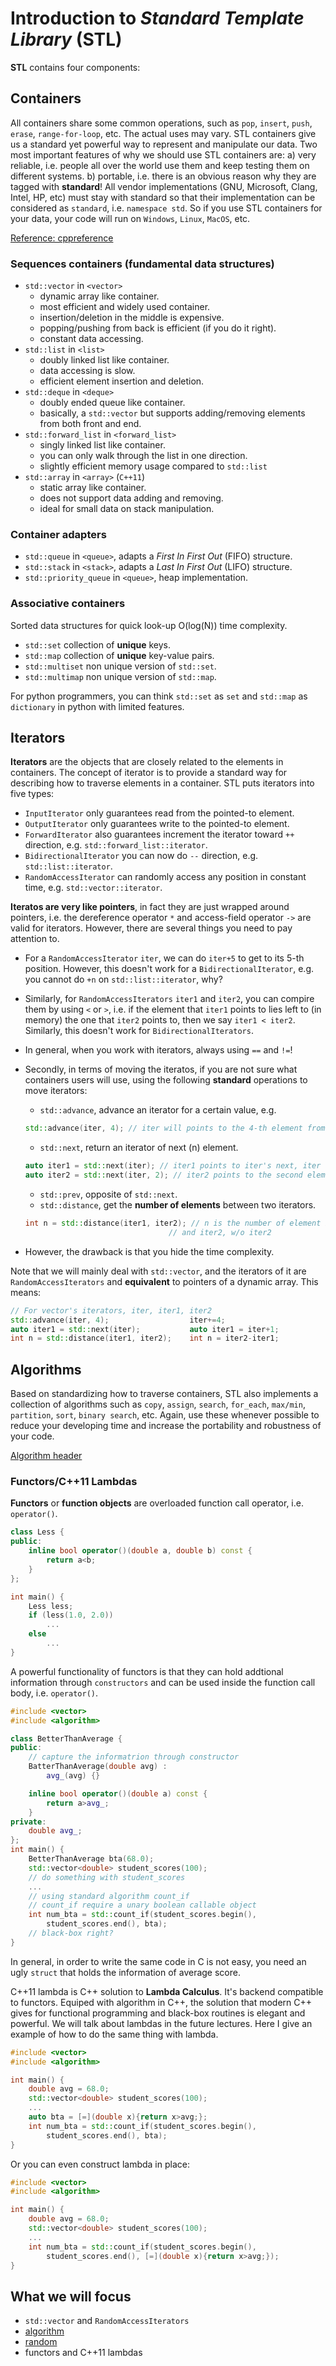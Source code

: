 # Introduction to *Standard Template Library* (STL) #

**STL** contains four components:

## Containers ##

All containers share some common operations, such as ```pop```, ```insert```, ```push```, ```erase```, ```range-for-loop```, etc. The actual uses may vary. STL containers give us a standard yet powerful way to represent and manipulate our data. Two most important features of why we should use STL containers are: a) very reliable, i.e. people all over the world use them and keep testing them on different systems. b) portable, i.e. there is an obvious reason why they are tagged with **standard**! All vendor implementations (GNU, Microsoft, Clang, Intel, HP, etc) must stay with standard so that their implementation can be considered as ```standard```, i.e. ```namespace std```. So if you use STL containers for your data, your code will run on ```Windows```, ```Linux```, ```MacOS```, etc.

[Reference: cppreference](http://en.cppreference.com/w/cpp/container)

### Sequences containers (fundamental data structures) ###

- ```std::vector``` in ```<vector>```
  - dynamic array like container.
  - most efficient and widely used container.
  - insertion/deletion in the middle is expensive.
  - popping/pushing from back is efficient (if you do it right).
  - constant data accessing.
- ```std::list``` in ```<list>```
  - doubly linked list like container.
  - data accessing is slow.
  - efficient element insertion and deletion.
- ```std::deque``` in ```<deque>```
  - doubly ended queue like container.
  - basically, a ```std::vector``` but supports adding/removing elements from both front and end.
- ```std::forward_list``` in ```<forward_list>```
  - singly linked list like container.
  - you can only walk through the list in one direction.
  - slightly efficient memory usage compared to ```std::list```
- ```std::array``` in ```<array>``` (```C++11```)
  - static array like container.
  - does not support data adding and removing.
  - ideal for small data on stack manipulation.

### Container adapters ###

- ```std::queue``` in ```<queue>```, adapts a *First In First Out* (FIFO) structure.
- ```std::stack``` in ```<stack>```, adapts a *Last In First Out* (LIFO) structure.
- ```std::priority_queue``` in ```<queue>```, heap implementation.

### Associative containers ###

Sorted data structures for quick look-up O(log(N)) time complexity.

- `std::set` collection of **unique** keys.
- `std::map` collection of **unique** key-value pairs.
- `std::multiset` non unique version of `std::set`.
- `std::multimap` non unique version of `std::map`.

For python programmers, you can think ```std::set``` as ```set``` and ```std::map``` as ```dictionary``` in python with limited features.

## Iterators ##

**Iterators** are the objects that are closely related to the elements in containers. The concept of iterator is to provide a standard way for describing how to traverse elements in a container. STL puts iterators into five types:

-   ```InputIterator``` only guarantees read from the pointed-to element.
-   ```OutputIterator``` only guarantees write to the pointed-to element.
-   ```ForwardIterator``` also guarantees increment the iterator toward ```++``` direction, e.g. ```std::forward_list::iterator```.
-   ```BidirectionalIterator``` you can now do ```--``` direction, e.g. ```std::list::iterator```.
-   ```RandomAccessIterator``` can randomly access any position in constant time, e.g. ```std::vector::iterator```.

**Iteratos are very like pointers**, in fact they are just wrapped around pointers, i.e. the dereference operator ```*``` and access-field operator ```->``` are valid for iterators. However, there are several things you need to pay attention to.

-   For a ```RandomAccessIterator``` ```iter```, we can do ```iter+5``` to get to its 5-th position. However, this doesn't work for a ```BidirectionalIterator```, e.g. you cannot do ```+n``` on ```std::list::iterator```, why?
-   Similarly, for ```RandomAccessIterators``` ```iter1``` and ```iter2```, you can compire them by using ```<``` or ```>```, i.e. if the element that ```iter1``` points to lies left to (in memory) the one that ```iter2``` points to, then we say ```iter1 < iter2```. Similarly, this doesn't work for ```BidirectionalIterators```.
-   In general, when you work with iterators, always using ```==``` and ```!=```!
-   Secondly, in terms of moving the iteratos, if you are not sure what containers users will use, using the following **standard** operations to move iterators:
    -   ```std::advance```, advance an iterator for a certain value, e.g.

    ```c++
    std::advance(iter, 4); // iter will points to the 4-th element from the current one
    ```
    -   ```std::next```, return an iterator of next (n) element.

    ```c++
    auto iter1 = std::next(iter); // iter1 points to iter's next, iter unchange
    auto iter2 = std::next(iter, 2); // iter2 points to the second element from iter
    ```

    -   ```std::prev```, opposite of ```std::next```.
    -   ```std::distance```, get the **number of elements** between two iterators.


    ```c++
    int n = std::distance(iter1, iter2); // n is the number of element between iter1
                                    // and iter2, w/o iter2
    ```
-   However, the drawback is that you hide the time complexity.

Note that we will mainly deal with ```std::vector```, and the iterators of it are ```RandomAccessIterators``` and **equivalent** to pointers of a dynamic array. This means:
```c++
// For vector's iterators, iter, iter1, iter2
std::advance(iter, 4);                  iter+=4;
auto iter1 = std::next(iter);           auto iter1 = iter+1;
int n = std::distance(iter1, iter2);    int n = iter2-iter1;
```

## Algorithms ##

Based on standardizing how to traverse containers, STL also implements a collection of algorithms such as ```copy```, ```assign```, ```search```, ```for_each```, ```max/min```, ```partition```, ```sort```, ```binary search```, etc. Again, use these whenever possible to reduce your developing time and increase the portability and robustness of your code.

[Algorithm header](http://en.cppreference.com/w/cpp/algorithm)

### Functors/C++11 Lambdas ###

**Functors** or **function objects** are overloaded function call operator, i.e. ```operator()```.

```c++
class Less {
public:
    inline bool operator()(double a, double b) const {
        return a<b;
    }
};

int main() {
    Less less;
    if (less(1.0, 2.0))
        ...
    else
        ...
}
```

A powerful functionality of functors is that they can hold addtional information through ```constructors``` and can be used inside the function call body, i.e. ```operator()```.

```c++
#include <vector>
#include <algorithm>

class BetterThanAverage {
public:
    // capture the informatrion through constructor
    BatterThanAverage(double avg) :
        avg_(avg) {}

    inline bool operator()(double a) const {
        return a>avg_;
    }
private:
    double avg_;
};
int main() {
    BetterThanAverage bta(68.0);
    std::vector<double> student_scores(100);
    // do something with student_scores
    ...
    // using standard algorithm count_if
    // count_if require a unary boolean callable object
    int num_bta = std::count_if(student_scores.begin(),
        student_scores.end(), bta);
    // black-box right?
}
```

In general, in order to write the same code in C is not easy, you need an ugly ```struct``` that holds the information of average score.

C++11 lambda is C++ solution to **Lambda Calculus**. It's backend compatible to functors. Equiped with algorithm in C++, the solution that modern C++ gives for functional programming and black-box routines is elegant and powerful. We will talk about lambdas in the future lectures. Here I give an example of how to do the same thing with lambda.

```c++
#include <vector>
#include <algorithm>

int main() {
    double avg = 68.0;
    std::vector<double> student_scores(100);
    ...
    auto bta = [=](double x){return x>avg;};
    int num_bta = std::count_if(student_scores.begin(),
        student_scores.end(), bta);
}
```

Or you can even construct lambda in place:

```c++
#include <vector>
#include <algorithm>

int main() {
    double avg = 68.0;
    std::vector<double> student_scores(100);
    ...
    int num_bta = std::count_if(student_scores.begin(),
        student_scores.end(), [=](double x){return x>avg;});
}
```

## What we will focus ##

-   ```std::vector``` and ```RandomAccessIterators```
-   [algorithm](http://en.cppreference.com/w/cpp/algorithm)
-   [random](http://en.cppreference.com/w/cpp/header/random)
-   functors and C++11 lambdas
